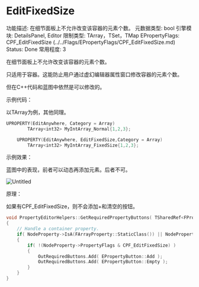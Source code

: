 # EditFixedSize

功能描述: 在细节面板上不允许改变该容器的元素个数。
元数据类型: bool
引擎模块: DetailsPanel, Editor
限制类型: TArray<T>，TSet<T>，TMap<T>
EPropertyFlags: CPF_EditFixedSize (../../Flags/EPropertyFlags/CPF_EditFixedSize.md)
Status: Done
常用程度: 3

在细节面板上不允许改变该容器的元素个数。

只适用于容器。这能防止用户通过虚幻编辑器属性窗口修改容器的元素个数。

但在C++代码和蓝图中依然是可以修改的。

示例代码：

以TArray为例，其他同理。

```cpp
UPROPERTY(EditAnywhere, Category = Array)
		TArray<int32> MyIntArray_Normal{1,2,3};

	UPROPERTY(EditAnywhere, EditFixedSize,Category = Array)
		TArray<int32> MyIntArray_FixedSize{1,2,3};
```

示例效果：

蓝图中的表现，前者可以动态再添加元素。后者不可。

![Untitled](EditFixedSize/Untitled.png)

原理：

如果有CPF_EditFixedSize，则不会添加+和清空的按钮。

```cpp
void PropertyEditorHelpers::GetRequiredPropertyButtons( TSharedRef<FPropertyNode> PropertyNode, TArray<EPropertyButton::Type>& OutRequiredButtons, bool bUsingAssetPicker )
{
	// Handle a container property.
	if( NodeProperty->IsA(FArrayProperty::StaticClass()) || NodeProperty->IsA(FSetProperty::StaticClass()) || NodeProperty->IsA(FMapProperty::StaticClass()) )
	{
		if( !(NodeProperty->PropertyFlags & CPF_EditFixedSize) )
		{
			OutRequiredButtons.Add( EPropertyButton::Add );
			OutRequiredButtons.Add( EPropertyButton::Empty );
		}
	}
}
```